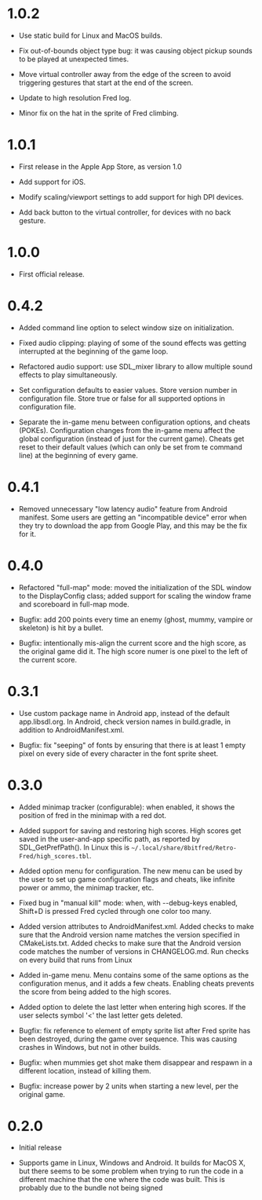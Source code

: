 # 1.0.2

* Use static build for Linux and MacOS builds.

* Fix out-of-bounds object type bug: it was causing object pickup sounds to be played at
  unexpected times.

* Move virtual controller away from the edge of the screen to avoid triggering gestures
  that start at the end of the screen.

* Update to high resolution Fred log.

* Minor fix on the hat in the sprite of Fred climbing.

# 1.0.1

* First release in the Apple App Store, as version 1.0

* Add support for iOS.

* Modify scaling/viewport settings to add support for high DPI devices.

* Add back button to the virtual controller, for devices with no back gesture.

# 1.0.0

* First official release.

# 0.4.2

* Added command line option to select window size on initialization.

* Fixed audio clipping: playing of some of the sound effects was getting interrupted at
  the beginning of the game loop.

* Refactored audio support: use SDL_mixer library to allow multiple sound effects to play
  simultaneously.

* Set configuration defaults to easier values. Store version number in configuration file.
  Store true or false for all supported options in configuration file.

* Separate the in-game menu between configuration options, and cheats (POKEs).
  Configuration changes from the in-game menu affect the global configuration (instead of
  just for the current game). Cheats get reset to their default values (which can only be
  set from te command line) at the beginning of every game.

# 0.4.1

* Removed unnecessary "low latency audio" feature from Android manifest. Some users are
  getting an "incompatible device" error when they try to download the app from Google
  Play, and this may be the fix for it.

# 0.4.0

* Refactored "full-map" mode: moved the initialization of the SDL window to the
  DisplayConfig class; added support for scaling the window frame and scoreboard in
  full-map mode.

* Bugfix: add 200 points every time an enemy (ghost, mummy, vampire or skeleton) is hit by
  a bullet.

* Bugfix: intentionally mis-align the current score and the high score, as the original
  game did it. The high score numer is one pixel to the left of the current score.

# 0.3.1

* Use custom package name in Android app, instead of the default app.libsdl.org. In
  Android, check version names in build.gradle, in addition to AndroidManifest.xml.

* Bugfix: fix "seeping" of fonts by ensuring that there is at least 1 empty pixel on every
  side of every character in the font sprite sheet.

# 0.3.0

* Added minimap tracker (configurable): when enabled, it shows the position of fred in the
  minimap with a red dot.

* Added support for saving and restoring high scores. High scores get saved in the
  user-and-app specific path, as reported by SDL_GetPrefPath(). In Linux this is
  `~/.local/share/8bitfred/Retro-Fred/high_scores.tbl`.

* Added option menu for configuration. The new menu can be used by the user to set up game
  configuration flags and cheats, like infinite power or ammo, the minimap tracker, etc.

* Fixed bug in "manual kill" mode: when, with --debug-keys enabled, Shift+D is pressed
  Fred cycled through one color too many.

* Added version attributes to AndroidManifest.xml. Added checks to make sure that the
  Android version name matches the version specified in CMakeLists.txt. Added checks to
  make sure that the Android version code matches the number of versions in CHANGELOG.md.
  Run checks on every build that runs from Linux

* Added in-game menu. Menu contains some of the same options as the configuration menus,
  and it adds a few cheats. Enabling cheats prevents the score from being added to the
  high scores.

* Added option to delete the last letter when entering high scores. If the user selects
  symbol '<' the last letter gets deleted.

* Bugfix: fix reference to element of empty sprite list after Fred sprite has been destroyed,
  during the game over sequence. This was causing crashes in Windows, but not in other
  builds.

* Bugfix: when mummies get shot make them disappear and respawn in a different location,
  instead of killing them.

* Bugfix: increase power by 2 units when starting a new level, per the original game.

# 0.2.0

* Initial release

* Supports game in Linux, Windows and Android. It builds for MacOS X, but there seems to
  be some problem when trying to run the code in a different machine that the one where
  the code was built. This is probably due to the bundle not being signed
